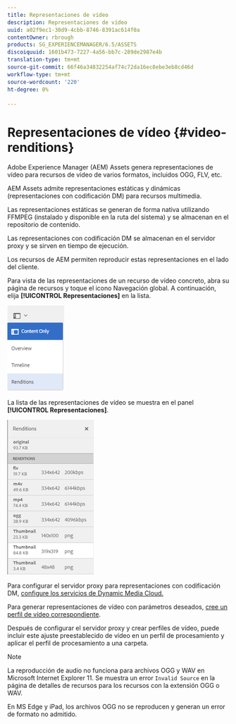 ```yaml
---
title: Representaciones de vídeo
description: Representaciones de vídeo
uuid: a02f9ec1-30d9-4cbb-8746-8391ac614f0a
contentOwner: rbrough
products: SG_EXPERIENCEMANAGER/6.5/ASSETS
discoiquuid: 1601b473-7227-4a56-bb7c-289de2987e4b
translation-type: tm+mt
source-git-commit: 66f46a34832254af74c72da16ec8ebe3eb8cd46d
workflow-type: tm+mt
source-wordcount: '220'
ht-degree: 0%

---
```



# Representaciones de vídeo {#video-renditions}

Adobe Experience Manager (AEM) Assets genera representaciones de vídeo para recursos de vídeo de varios formatos, incluidos OGG, FLV, etc.

AEM Assets admite representaciones estáticas y dinámicas (representaciones con codificación DM) para recursos multimedia.

Las representaciones estáticas se generan de forma nativa utilizando FFMPEG (instalado y disponible en la ruta del sistema) y se almacenan en el repositorio de contenido.

Las representaciones con codificación DM se almacenan en el servidor proxy y se sirven en tiempo de ejecución.

Los recursos de AEM permiten reproducir estas representaciones en el lado del cliente.

Para vista de las representaciones de un recurso de vídeo concreto, abra su página de recursos y toque el icono Navegación global. A continuación, elija **[!UICONTROL Representaciones]** en la lista.

![chlimage_1-478](assets/chlimage_1-478.png)

La lista de las representaciones de vídeo se muestra en el panel **[!UICONTROL Representaciones]**.

![chlimage_1-479](assets/chlimage_1-479.png)

Para configurar el servidor proxy para representaciones con codificación DM, [configure los servicios de Dynamic Media Cloud.](config-dynamic.md)

Para generar representaciones de vídeo con parámetros deseados, [cree un perfil de vídeo correspondiente](video-profiles.md).

Después de configurar el servidor proxy y crear perfiles de vídeo, puede incluir este ajuste preestablecido de vídeo en un perfil de procesamiento y aplicar el perfil de procesamiento a una carpeta.

>[!NOTE]
>
>La reproducción de audio no funciona para archivos OGG y WAV en Microsoft Internet Explorer 11. Se muestra un error `Invalid Source` en la página de detalles de recursos para los recursos con la extensión OGG o WAV.
>
>En MS Edge y iPad, los archivos OGG no se reproducen y generan un error de formato no admitido.
